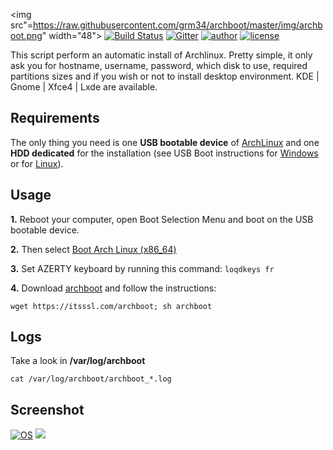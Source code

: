 <img src"=https://raw.githubusercontent.com/grm34/archboot/master/img/archboot.png" width="48">
[![Build Status](https://travis-ci.org/grm34/archboot.svg?branch=master)](https://travis-ci.org/grm34/archboot) [![Gitter](https://badges.gitter.im/grm34/archboot.svg)](https://gitter.im/grm34/archboot?utm_source=badge&utm_medium=badge&utm_campaign=pr-badge) [![author](https://img.shields.io/badge/author-grm34-red.svg)](https://github.com/grm34) [![license](https://img.shields.io/badge/license-Apache%202.0-blue.svg)](https://github.com/grm34/archboot/blob/master/LICENSE)

This script perform an automatic install of Archlinux.
Pretty simple, it only ask you for hostname, username,
password, which disk to use, required partitions sizes
and if you wish or not to install desktop environment.
KDE | Gnome | Xfce4 | Lxde are available.

## Requirements

The only thing you need is one **USB bootable device** of [ArchLinux](http://mir.archlinux.fr/iso/latest) and one **HDD dedicated** for the installation (see USB Boot instructions for [Windows](https://rufus.akeo.ie/?locale=fr_FR) or for [Linux](https://debian-facile.org/doc:install:usb-boot)).

## Usage

**1.** Reboot your computer, open Boot Selection Menu and boot on the USB bootable device.

**2.** Then select [Boot Arch Linux (x86_64)](https://raw.githubusercontent.com/grm34/archboot/master/img/archlinux.png)

**3.** Set AZERTY keyboard by running this command: `loqdkeys fr`

**4.** Download [archboot](https://github.com/grm34/archboot) and follow the instructions:

`wget https://itsssl.com/archboot; sh archboot`

## Logs

Take a look in **/var/log/archboot**

`cat /var/log/archboot/archboot_*.log`

## Screenshot

[![OS](https://img.shields.io/badge/Archlinux-xfce4-blue.svg)](https://raw.githubusercontent.com/grm34/archboot/master/img/screenshot.png)
![](https://raw.githubusercontent.com/grm34/archboot/master/img/screenshot.png)
